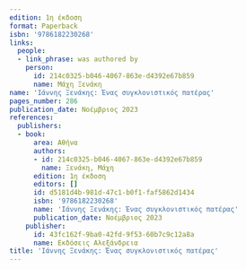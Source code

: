 ```yaml
---
edition: 1η έκδοση
format: Paperback
isbn: '9786182230268'
links:
  people:
  - link_phrase: was authored by
    person:
      id: 214c0325-b046-4067-863e-d4392e67b859
      name: Μάχη Ξενάκη
name: 'Ιάννης Ξενάκης: Ένας συγκλονιστικός πατέρας'
pages_number: 286
publication_date: Νοέμβριος 2023
references:
  publishers:
  - book:
      area: Αθήνα
      authors:
      - id: 214c0325-b046-4067-863e-d4392e67b859
        name: Ξενάκη, Μάχη
      edition: 1η έκδοση
      editors: []
      id: d5181d4b-981d-47c1-b0f1-faf5862d1434
      isbn: '9786182230268'
      name: 'Ιάννης Ξενάκης: Ένας συγκλονιστικός πατέρας'
      publication_date: Νοέμβριος 2023
    publisher:
      id: 43fc162f-9ba0-42fd-9f53-60b7c9c12a8a
      name: Εκδόσεις Αλεξάνδρεια
title: 'Ιάννης Ξενάκης: Ένας συγκλονιστικός πατέρας'
---
```



